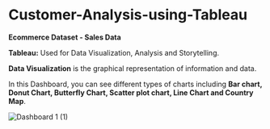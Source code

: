 # Customer-Analysis-using-Tableau

**Ecommerce Dataset - Sales Data**

**Tableau:** Used for Data Visualization, Analysis and Storytelling.

**Data Visualization** is the graphical representation of information and data.

In this Dashboard, you can see different types of charts including **Bar chart, Donut Chart, Butterfly Chart, Scatter plot chart, Line Chart and Country Map**.

![Dashboard 1 (1)](https://github.com/SushmaNagesh-09/Customer-Analysis-using-Tableau/assets/113077737/af607574-444c-43a1-8def-3e82ac3dc43b)
